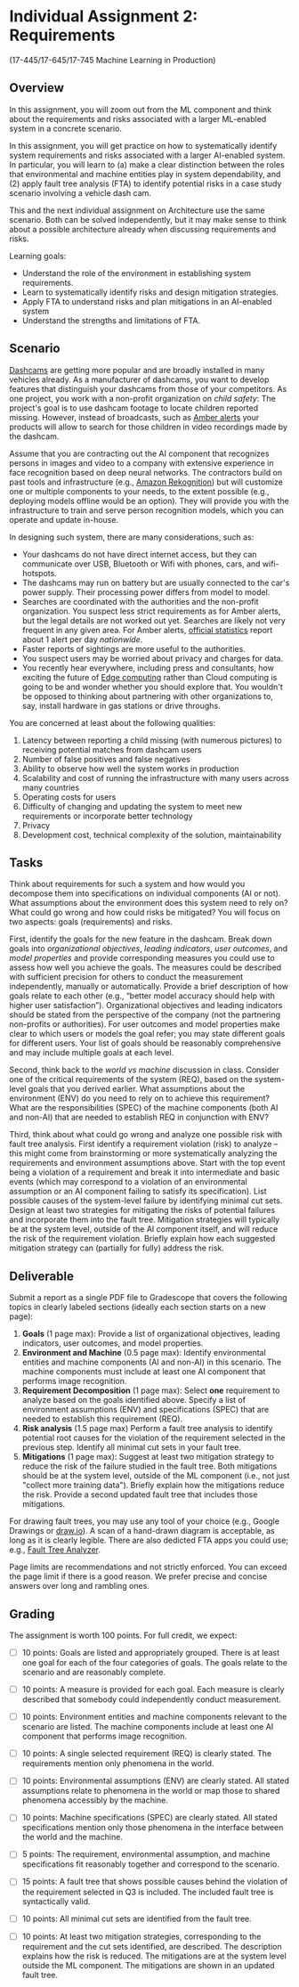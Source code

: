 # Individual Assignment 2: Requirements

(17-445/17-645/17-745 Machine Learning in Production)

## Overview

In this assignment, you will zoom out from the ML component and think about the requirements and risks associated with a larger ML-enabled system in a concrete scenario. 

In this assignment, you will get practice on how to systematically identify system requirements and risks associated with a larger AI-enabled system. In particular, you will learn to (a) make a clear distinction between the roles that environmental and machine entities play in system dependability, and (2) apply fault tree analysis (FTA) to identify potential risks in a case study scenario involving a vehicle dash cam. 

This and the next individual assignment on Architecture use the same scenario. Both can be solved independently, but it may make sense to think about a possible architecture already when discussing requirements and risks.

Learning goals:
* Understand the role of the environment in establishing system requirements.
* Learn to systematically identify risks and design mitigation strategies.
* Apply FTA to understand risks and plan mitigations in an AI-enabled system
* Understand the strengths and limitations of FTA.

## Scenario

[Dashcams](https://en.wikipedia.org/wiki/Dashcam) are getting more popular and are broadly installed in many vehicles already. As a manufacturer of dashcams, you want to develop features that distinguish your dashcams from those of your competitors. As one project, you work with a non-profit organization on *child safety*: The project's goal is to use dashcam footage to locate children reported missing. However, instead of broadcasts, such as [Amber alerts](https://en.wikipedia.org/wiki/Amber_alert) your products will allow to search for those children in video recordings made by the dashcam.

Assume that you are contracting out the AI component that recognizes persons in images and video to a company with extensive experience in face recognition based on deep neural networks. The contractors build on past tools and infrastructure (e.g., [Amazon Rekognition](https://aws.amazon.com/rekognition/)) but will customize one or multiple components to your needs, to the extent possible (e.g., deploying models offline would be an option). They will provide you with the infrastructure to train and serve person recognition models, which you can operate and update in-house.

In designing such system, there are many considerations, such as:
* Your dashcams do not have direct internet access, but they can communicate over USB, Bluetooth or Wifi with phones, cars, and wifi-hotspots.
* The dashcams may run on battery but are usually connected to the car's power supply. Their processing power differs from model to model.
* Searches are coordinated with the authorities and the non-profit organization. You suspect less strict requirements as for Amber alerts, but the legal details are not worked out yet. Searches are likely not very frequent in any given area. For Amber alerts, [official statistics](https://amberalert.gov/statistics.htm) report about 1 alert per day *nationwide*.
* Faster reports of sightings are more useful to the authorities.
* You suspect users may be worried about privacy and charges for data.
* You recently hear everywhere, including press and consultants, how exciting the future of [Edge computing](https://en.wikipedia.org/wiki/Edge_computing) rather than Cloud computing is going to be and wonder whether you should explore that. You wouldn't be opposed to thinking about partnering with other organizations to, say, install hardware in gas stations or drive throughs.

You are concerned at least about the following qualities:

1. Latency between reporting a child missing (with numerous pictures) to receiving potential matches from dashcam users
2. Number of false positives and false negatives
3. Ability to observe how well the system works in production
4. Scalability and cost of running the infrastructure with many users across many countries
5. Operating costs for users
6. Difficulty of changing and updating the system to meet new requirements or incorporate better technology
7. Privacy
8. Development cost, technical complexity of the solution, maintainability

## Tasks

Think about requirements for such a system and how would you decompose them into specifications on individual components (AI or not). What assumptions about the environment does this system need to rely on? What could go wrong and how could risks be mitigated? You will focus on two aspects: goals (requirements) and risks.

First, identify the goals for the new feature in the dashcam. Break down goals into *organizational objectives*, *leading indicators*, *user outcomes*, and *model properties* and provide corresponding measures you could use to assess how well you achieve the goals. The measures could be described with sufficient precision for others to conduct the measurement independently, manually or automatically. Provide a brief description of how goals relate to each other (e.g., “better model accuracy should help with higher user satisfaction”). Organizational objectives and leading indicators should be stated from the perspective of the company (not the partnering non-profits or authorities).  For user outcomes and model properties make clear to which users or models the goal refer; you may state different goals for different users. Your list of goals should be reasonably comprehensive and may include multiple goals at each level.

Second, think back to the *world vs machine* discussion in class. Consider one of the critical requirements of the system (REQ), based on the system-level goals that you derived earlier. What assumptions about the environment (ENV) do you need to rely on to achieve this requirement? What are the responsibilities (SPEC) of the machine components (both AI and non-AI) that are needed to establish REQ in conjunction with ENV?

Third, think about what could go wrong and analyze one possible risk with fault tree analysis. First identify a requirement violation (risk) to analyze – this might come from brainstorming or more systematically analyzing the requirements and environment assumptions above. Start with the top event being a violation of a requirement and break it into intermediate and basic events (which may correspond to a violation of an environmental assumption or an AI component failing to satisfy its specification). List possible causes of the system-level failure by identifying minimal cut sets. Design at least two strategies for mitigating the risks of potential failures and incorporate them into the fault tree. Mitigation strategies will typically be at the system level, outside of the AI component itself, and will reduce the risk of the requirement violation. Briefly explain how each suggested mitigation strategy can (partially for fully) address the risk.



## Deliverable

Submit a report as a single PDF file to Gradescope that covers the following topics in clearly labeled sections (ideally each section starts on a new page):

1. **Goals** (1 page max): Provide a list of organizational objectives, leading indicators, user outcomes, and model properties.
2. **Environment and Machine** (0.5 page max): Identify environmental entities and machine components (AI and non-AI) in this scenario. The machine components must include at least one AI component that performs image recognition.
3. **Requirement Decomposition** (1 page max): Select **one** requirement to analyze based on the goals identified above. Specify a list of environment assumptions (ENV) and specifications (SPEC) that are needed to establish this requirement (REQ).
4. **Risk analysis** (1.5 page max) Perform a fault tree analysis to identify potential root causes for the violation of the requirement selected in the previous step. Identify all minimal cut sets in your fault tree. 
5. **Mitigations** (1 page max): Suggest at least two mitigation strategy to reduce the risk of the failure studied in the fault tree. Both mitigations should be at the system level, outside of the ML component (i.e., not just "collect more training data"). Briefly explain how the mitigations reduce the risk. Provide a second updated fault tree that includes those mitigations.

For drawing fault trees, you may use any tool of your choice (e.g., Google Drawings or [draw.io](https://app.diagrams.net/)). A scan of a hand-drawn diagram is acceptable, as long as it is clearly legible. There are also dedicted FTA apps you could use; e.g., [Fault Tree Analyzer](https://www.fault-tree-analysis-software.com).

Page limits are recommendations and not strictly enforced. You can exceed the page limit if there is a good reason. We prefer precise and concise answers over long and rambling ones.

## Grading

The assignment is worth 100 points. For full credit, we expect:

* [ ] 10 points: Goals are listed and appropriately grouped. There is at least one goal for each of the four categories of goals. The goals relate to the scenario and are reasonably complete.
* [ ] 10 points: A measure is provided for each goal. Each measure is clearly described that somebody could independently conduct measurement.
* [ ] 10 points: Environment entities and machine components relevant to the scenario are listed. The machine components include at least one AI component that performs image recognition.
* [ ] 10 points: A single selected requirement (REQ) is clearly stated. The requirements mention only phenomena in the world.
* [ ] 10 points: Environmental assumptions (ENV) are clearly stated. All stated assumptions relate to phenomena in the world or map those to shared phenomena accessibly by the machine.
* [ ] 10 points: Machine specifications (SPEC) are clearly stated. All stated specifications mention only those phenomena in the interface between the world and the machine.
* [ ] 5 points: The requirement, environmental assumption, and machine specifications fit reasonably together and correspond to the scenario.
* [ ] 15 points: A fault tree that shows possible causes behind the violation of the requirement selected in Q3 is included. The included fault tree is syntactically valid.
* [ ] 10 points: All minimal cut sets are identified from the fault tree.
* [ ] 10 points: At least two mitigation strategies, corresponding to the requirement and the cut sets identified, are described. The description explains how the risk is reduced. The mitigations are at the system level outside the ML component. The mitigations are shown in an updated fault tree.

